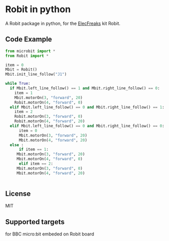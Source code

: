 # Robit in python
A Robit package in python, for the [ElecFreaks](https://www.elecfreaks.com/robit-diy-mini-smart-cars-robot-development-platform-chassis-for-micro-bit-compatible-with-mbot.html) kit Robit.

## Code Example
```Python
from microbit import *
from Robit import *

item = 0
Mbit = Robit() 
Mbit.init_line_follow("J1")

while True:
  if Mbit.left_line_follow() == 1 and Mbit.right_line_follow() == 0:
    item = 1
    Mbit.motorOn(3, "forward", 20)
    Robit.motorOn(4, "forward", 0)  
  elif Mbit.left_line_follow() == 0 and Mbit.right_line_follow() == 1:
    item = 2
    Robit.motorOn(3, "forward", 0)
    Robit.motorOn(4, "forward", 20)
  elif Mbit.left_line_follow() == 0 and Mbit.right_line_follow() == 0:
      item = 0
      Mbit.motorOn(3, "forward", 20)
      Mbit.motorOn(4, "forward", 20)
  else :
      if item == 1:
	 Mbit.motorOn(3, "forward", 20)
	 Mbit.motorOn(4, "forward", 0)
      elif item == 2:
	 Mbit.motorOn(3, "forward", 0)
	 Mbit.motorOn(4, "forward", 20) 
 
```

## License
MIT

## Supported targets
for BBC micro:bit embeded on Robit board
